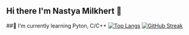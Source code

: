 ## Hi there I'm Nastya Milkhert 👋

##🌱 I’m currently learning Pyton, C/C++
[![Top Langs](https://github-readme-stats.vercel.app/api/top-langs/?username=Nasycha&layout=compact)](https://github.com/anuraghazra/github-readme-stats)
[![GitHub Streak](https://github-readme-streak-stats.herokuapp.com/?user=Nasycha)](https://git.io/streak-stats)
<!--

Here are some ideas to get you started:


- 🌱 I’m currently learning Pyton, C/C++
- 👯 I’m looking to collaborate on ...
- 🤔 I’m looking for help with ...
- 💬 Ask me about ...
- 📫 How to reach me: ...
- 😄 Pronouns: ...
- ⚡ Fun fact: ...
-->
